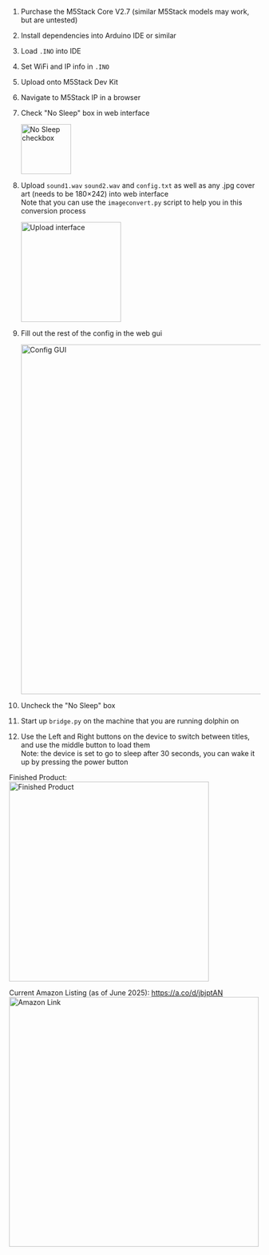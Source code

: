 1. Purchase the M5Stack Core V2.7 (similar M5Stack models may work, but are untested)  
2. Install dependencies into Arduino IDE or similar  
3. Load `.INO` into IDE  
4. Set WiFi and IP info in `.INO`  
5. Upload onto M5Stack Dev Kit  
6. Navigate to M5Stack IP in a browser  
7. Check "No Sleep" box in web interface  

   <img src="https://github.com/user-attachments/assets/f34641c3-7736-4afc-afc5-8d2557484f17" alt="No Sleep checkbox" width="100px" />

8. Upload `sound1.wav` `sound2.wav` and `config.txt` as well as any .jpg cover art (needs to be 180×242) into web interface  
   Note that you can use the `imageconvert.py` script to help you in this conversion process  

   <img src="https://github.com/user-attachments/assets/4045c072-2c27-4b15-a733-af693d3fdf87" alt="Upload interface" width="200px" />

9. Fill out the rest of the config in the web gui  

   <img src="https://github.com/user-attachments/assets/bee80089-f084-4042-b55e-7bc569ac1bdc" alt="Config GUI" width="700px" />

10. Uncheck the "No Sleep" box  
11. Start up `bridge.py` on the machine that you are running dolphin on  
12. Use the Left and Right buttons on the device to switch between titles, and use the middle button to load them  
    Note: the device is set to go to sleep after 30 seconds, you can wake it up by pressing the power button  

Finished Product:  
<img src="https://github.com/user-attachments/assets/d3ff5e99-c6c9-433e-a7ec-23bbc23a16b5" alt="Finished Product" width="400px" />

Current Amazon Listing (as of June 2025): https://a.co/d/jbjptAN  
<img src="https://github.com/user-attachments/assets/9854b377-71f5-4549-938f-8c1be427becd" alt="Amazon Link" width="500px" />
